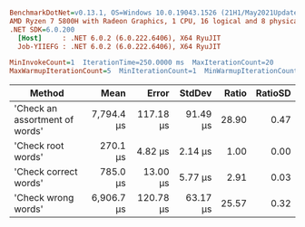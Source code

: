 ``` ini

BenchmarkDotNet=v0.13.1, OS=Windows 10.0.19043.1526 (21H1/May2021Update)
AMD Ryzen 7 5800H with Radeon Graphics, 1 CPU, 16 logical and 8 physical cores
.NET SDK=6.0.200
  [Host]     : .NET 6.0.2 (6.0.222.6406), X64 RyuJIT
  Job-YIIEFG : .NET 6.0.2 (6.0.222.6406), X64 RyuJIT

MinInvokeCount=1  IterationTime=250.0000 ms  MaxIterationCount=20  
MaxWarmupIterationCount=5  MinIterationCount=1  MinWarmupIterationCount=1  

```
|                         Method |       Mean |     Error |   StdDev | Ratio | RatioSD |
|------------------------------- |-----------:|----------:|---------:|------:|--------:|
| &#39;Check an assortment of words&#39; | 7,794.4 μs | 117.18 μs | 91.49 μs | 28.90 |    0.47 |
|             &#39;Check root words&#39; |   270.1 μs |   4.82 μs |  2.14 μs |  1.00 |    0.00 |
|          &#39;Check correct words&#39; |   785.0 μs |  13.00 μs |  5.77 μs |  2.91 |    0.03 |
|            &#39;Check wrong words&#39; | 6,906.7 μs | 120.78 μs | 63.17 μs | 25.57 |    0.32 |
